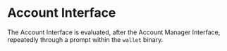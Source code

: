 # Account Interface

The Account Interface is evaluated, after the Account Manager Interface, repeatedly through a prompt within the `wallet`
binary.
